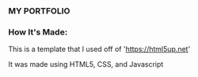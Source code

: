 

### MY PORTFOLIO

### How It's Made:

This is a template that I used off of 'https://html5up.net' 

It was made using HTML5, CSS, and Javascript



